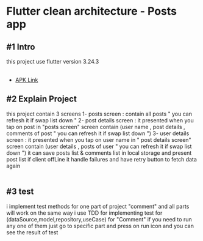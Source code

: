 # Flutter clean architecture - Posts app

## #1 Intro

<span dir="rtl" align="right">
this project use flutter version 3.24.3
</span>
<br/>
<br/>

* [APK Link](https://drive.google.com/file/d/1srvG4_ro2S6HCK2NR0MJGluttjF7xM-O/view?usp=sharing)

## #2 Explain Project

<span dir="rtl" align="right">
    this project contain 3 screens 
    1- posts screen : contain all posts " you can refresh it if swap list down "
    2- post details screen : it presented when you tap on post in "posts screen" screen contain (user name , post details , comments of post " you can refresh it if swap list down ")
    3- user details screen : it presented when you tap on user name in " post details screen" screen contain (user details , posts of user " you can refresh it if swap list down ")
    it can save posts list & comments list in local storage and present post list if client offLine 
    it handle failures and have retry button to fetch data again

</span>
<br/>
<br/>

## #3 test

<span dir="rtl" align="right">
    i implement test methods for one part of project "comment"
    and all parts will work on the same way
    i use TDD for implementing test for (dataSource,model,repository,useCase) for "Comment"
    if you need to run any one of them just go to specific part and press on run icon and you can see the result of test

</span>
<br/>
<br/>



